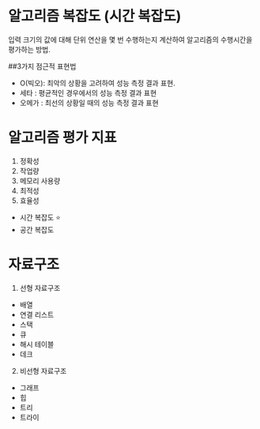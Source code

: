 # 알고리즘 복잡도 (시간 복잡도)

입력 크기의 값에 대해 단위 연산을 몇 번 수행하는지 계산하여 알고리즘의 수행시간을 평가하는 방법.

##3가지 점근적 표현법

- O(빅오): 최악의 상황을 고려하여 성능 측정 결과 표현.
- 세타 : 평균적인 경우에서의 성능 측정 결과 표현
- 오메가 : 최선의 상황일 때의 성능 측정 결과 표현

# 알고리즘 평가 지표

1. 정확성
2. 작업량
3. 메모리 사용량
4. 최적성
5. 효율성

- 시간 복잡도 ⭐️
- 공간 복잡도

# 자료구조

1. 선형 자료구조

- 배열
- 연결 리스트
- 스택
- 큐
- 해시 테이블
- 데크

2. 비선형 자료구조

- 그래프
- 힙
- 트리
- 트라이
